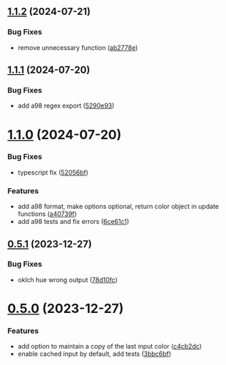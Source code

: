 ## [1.1.2](https://github.com/jeronimoek/color-translate/compare/v1.1.1...v1.1.2) (2024-07-21)


### Bug Fixes

* remove unnecessary function ([ab2778e](https://github.com/jeronimoek/color-translate/commit/ab2778e08aeddfe6522b132b1a48994f74800c34))



## [1.1.1](https://github.com/jeronimoek/color-translate/compare/v1.1.0...v1.1.1) (2024-07-20)


### Bug Fixes

* add a98 regex export ([5290e93](https://github.com/jeronimoek/color-translate/commit/5290e9334ad9fbe52def5d8f2f58098c7c109f47))



# [1.1.0](https://github.com/jeronimoek/color-translate/compare/v0.5.1...v1.1.0) (2024-07-20)


### Bug Fixes

* typescript fix ([52056bf](https://github.com/jeronimoek/color-translate/commit/52056bfa8cc682164c018a000b000076f582def4))


### Features

* add a98 format, make options optional, return color object in update functions ([a40739f](https://github.com/jeronimoek/color-translate/commit/a40739f1fa59f6230c4d243170ad414a4b0f4555))
* add a98 tests and fix errors ([6ce61c1](https://github.com/jeronimoek/color-translate/commit/6ce61c1340d7772abf90717e28635ed054ab12f2))



## [0.5.1](https://github.com/jeronimoek/color-translate/compare/v0.5.0...v0.5.1) (2023-12-27)


### Bug Fixes

* oklch hue wrong output ([78d10fc](https://github.com/jeronimoek/color-translate/commit/78d10fc4746d86fca5b134435d3511b6ae6c9c17))



# [0.5.0](https://github.com/jeronimoek/color-translate/compare/v0.4.2...v0.5.0) (2023-12-27)


### Features

* add option to maintain a copy of the last input color ([c4cb2dc](https://github.com/jeronimoek/color-translate/commit/c4cb2dcfc2f6c9f2cdf7a2293bd001c46d3172a3))
* enable cached input by default, add tests ([3bbc6bf](https://github.com/jeronimoek/color-translate/commit/3bbc6bf0c1328045edce2c129010cabc20af4599))



